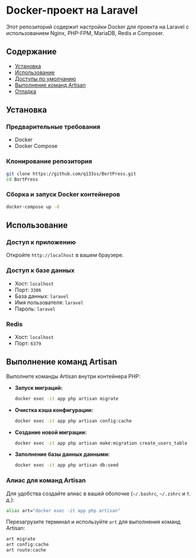 # Docker-проект на Laravel

Этот репозиторий содержит настройки Docker для проекта на Laravel с использованием Nginx, PHP-FPM, MariaDB, Redis и Composer.

## Содержание

- [Установка](#установка)
- [Использование](#использование)
- [Доступы по умолчанию](#доступы-по-умолчанию)
- [Выполнение команд Artisan](#выполнение-команд-artisan)
- [Отладка](#отладка)

## Установка

### Предварительные требования

- Docker
- Docker Compose

### Клонирование репозитория

```bash
git clone https://github.com/q133ss/BortPress.git
cd BortPress
```

### Сборка и запуск Docker контейнеров

```bash
docker-compose up -d
```

## Использование

### Доступ к приложению

Откройте `http://localhost` в вашем браузере.

### Доступ к базе данных

- Хост: `localhost`
- Порт: `3306`
- База данных: `laravel`
- Имя пользователя: `laravel`
- Пароль: `laravel`

### Redis

- Хост: `localhost`
- Порт: `6379`

## Выполнение команд Artisan

Выполните команды Artisan внутри контейнера PHP:

- **Запуск миграций:**
  ```bash
  docker exec -it app php artisan migrate
  ```

- **Очистка кэша конфигурации:**
  ```bash
  docker exec -it app php artisan config:cache
  ```

- **Создание новой миграции:**
  ```bash
  docker exec -it app php artisan make:migration create_users_table
  ```

- **Заполнение базы данных данными:**
  ```bash
  docker exec -it app php artisan db:seed
  ```

### Алиас для команд Artisan

Для удобства создайте алиас в вашей оболочке (`~/.bashrc`, `~/.zshrc` и т. д.):

```bash
alias art="docker exec -it app php artisan"
```

Перезагрузите терминал и используйте `art` для выполнения команд Artisan:

```bash
art migrate
art config:cache
art route:cache
```
